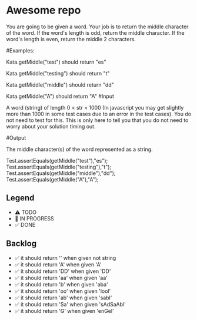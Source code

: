 # Awesome repo

You are going to be given a word. Your job is to return the middle character of the word. If the word's length is odd, return the middle character. If the word's length is even, return the middle 2 characters.

#Examples:

Kata.getMiddle("test") should return "es"

Kata.getMiddle("testing") should return "t"

Kata.getMiddle("middle") should return "dd"

Kata.getMiddle("A") should return "A"
#Input

A word (string) of length 0 < str < 1000 (In javascript you may get slightly more than 1000 in some test cases due to an error in the test cases). You do not need to test for this. This is only here to tell you that you do not need to worry about your solution timing out.

#Output

The middle character(s) of the word represented as a string.

Test.assertEquals(getMiddle("test"),"es");
    Test.assertEquals(getMiddle("testing"),"t");
    Test.assertEquals(getMiddle("middle"),"dd");
    Test.assertEquals(getMiddle("A"),"A");

## Legend
- ⚠ TODO
- 🚧 IN PROGRESS
- ✅ DONE

## Backlog
- ✅  it should return '' when given not string
- ✅  it should return 'A' when given 'A'
- ✅  it should return 'DD' when given 'DD'
- ✅  it should return 'aa' when given 'aa'
- ✅  it should return 'b' when given 'aba'
- ✅  it should return 'oo' when given 'lool'
- ✅  it should return 'ab' when given 'sabl'
- ✅  it should return 'Sa' when given 'sAdSaAbl'
- ✅  it should return 'G' when given 'enGel'